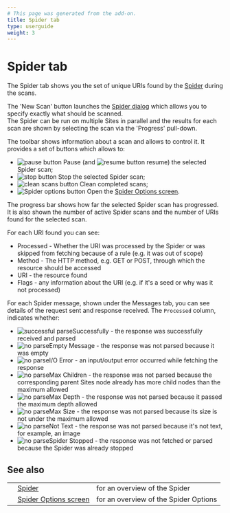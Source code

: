 ```yaml
---
# This page was generated from the add-on.
title: Spider tab
type: userguide
weight: 3
---
```


# Spider tab

The Spider tab shows you the set of unique URIs found by the [Spider](/docs/desktop/addons/spider/) during the scans.

The 'New Scan' button launches the [Spider dialog](/docs/desktop/addons/spider/dialog/) which allows you
to specify exactly what should be scanned.  
The Spider can be run on multiple Sites in parallel and the results for each scan are
shown by selecting the scan via the 'Progress' pull-down.

The toolbar shows information about a scan and allows to control it. It provides a
set of buttons which allows to:

* ![pause button](/docs/desktop/addons/spider/images/pause.png) Pause (and ![resume button](/docs/desktop/addons/spider/images/play.png) resume) the selected Spider scan;
* ![stop button](/docs/desktop/addons/spider/images/stop.png) Stop the selected Spider scan;
* ![clean scans button](/docs/desktop/addons/spider/images/broom.png) Clean completed scans;
* ![Spider options button](/docs/desktop/addons/spider/images/gear.png) Open the [Spider Options screen](/docs/desktop/addons/spider/options/).

The progress bar shows how far the selected Spider scan has progressed. It is also shown the number of active Spider scans and the number of URIs found for the selected scan.

For each URI found you can see:

* Processed - Whether the URI was processed by the Spider or was skipped from fetching because of a rule (e.g. it was out of scope)
* Method - The HTTP method, e.g. GET or POST, through which the resource should be accessed
* URI - the resource found
* Flags - any information about the URI (e.g. if it's a seed or why was it not processed)

For each Spider message, shown under the Messages tab, you can see details of the request sent and response
received. The `Processed` column, indicates whether:

* ![successful parse](/docs/desktop/addons/spider/images/green_dot.png)Successfully - the response was successfully received and parsed
* ![no parse](/docs/desktop/addons/spider/images/red_dot.png)Empty Message - the response was not parsed because it was empty
* ![no parse](/docs/desktop/addons/spider/images/red_dot.png)I/O Error - an input/output error occurred while fetching the response
* ![no parse](/docs/desktop/addons/spider/images/red_dot.png)Max Children - the response was not parsed because the corresponding parent Sites node already has more child nodes than the maximum allowed
* ![no parse](/docs/desktop/addons/spider/images/red_dot.png)Max Depth - the response was not parsed because it passed the maximum depth allowed
* ![no parse](/docs/desktop/addons/spider/images/red_dot.png)Max Size - the response was not parsed because its size is not under the maximum allowed
* ![no parse](/docs/desktop/addons/spider/images/red_dot.png)Not Text - the response was not parsed because it's not text, for example, an image
* ![no parse](/docs/desktop/addons/spider/images/red_dot.png)Spider Stopped - the response was not fetched or parsed because the Spider was already stopped

## See also

|   |                                                               |                                       |
|---|---------------------------------------------------------------|---------------------------------------|
|   | [Spider](/docs/desktop/addons/spider/)                        | for an overview of the Spider         |
|   | [Spider Options screen](/docs/desktop/addons/spider/options/) | for an overview of the Spider Options |
